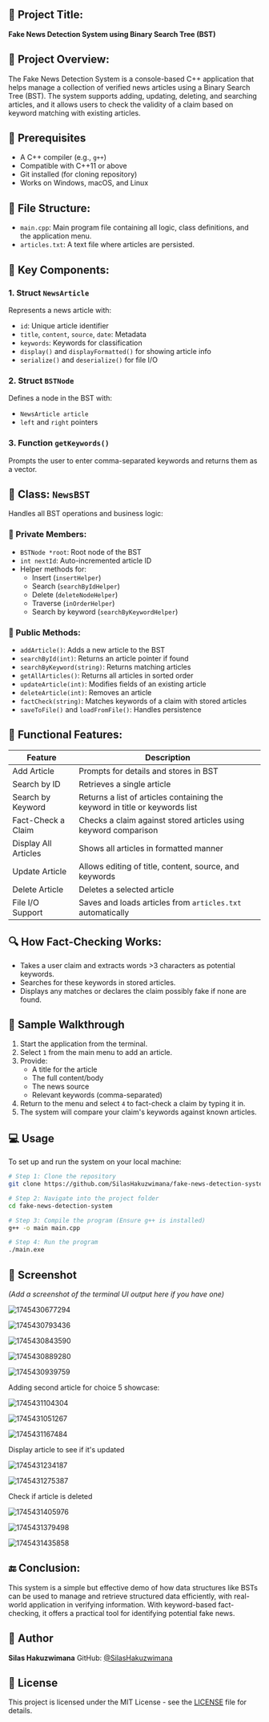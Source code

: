 
## 📘 Project Title:

**Fake News Detection System using Binary Search Tree (BST)**

## 📝 Project Overview:

The Fake News Detection System is a console-based C++ application that helps manage a collection of verified news articles using a Binary Search Tree (BST). The system supports adding, updating, deleting, and searching articles, and it allows users to check the validity of a claim based on keyword matching with existing articles.

## 🔧 Prerequisites

- A C++ compiler (e.g., `g++`)
- Compatible with C++11 or above
- Git installed (for cloning repository)
- Works on Windows, macOS, and Linux

## 📂 File Structure:

* `main.cpp`: Main program file containing all logic, class definitions, and the application menu.
* `articles.txt`: A text file where articles are persisted.

## 🧱 Key Components:

### 1. **Struct `NewsArticle`**

Represents a news article with:

* `id`: Unique article identifier
* `title`, `content`, `source`, `date`: Metadata
* `keywords`: Keywords for classification
* `display()` and `displayFormatted()` for showing article info
* `serialize()` and `deserialize()` for file I/O

### 2. **Struct `BSTNode`**

Defines a node in the BST with:

* `NewsArticle article`
* `left` and `right` pointers

### 3. **Function `getKeywords()`**

Prompts the user to enter comma-separated keywords and returns them as a vector.

## 🧠 Class: `NewsBST`

Handles all BST operations and business logic:

### 🔹 Private Members:

* `BSTNode *root`: Root node of the BST
* `int nextId`: Auto-incremented article ID
* Helper methods for:
  * Insert (`insertHelper`)
  * Search (`searchByIdHelper`)
  * Delete (`deleteNodeHelper`)
  * Traverse (`inOrderHelper`)
  * Search by keyword (`searchByKeywordHelper`)

### 🔹 Public Methods:

* `addArticle()`: Adds a new article to the BST
* `searchById(int)`: Returns an article pointer if found
* `searchByKeyword(string)`: Returns matching articles
* `getAllArticles()`: Returns all articles in sorted order
* `updateArticle(int)`: Modifies fields of an existing article
* `deleteArticle(int)`: Removes an article
* `factCheck(string)`: Matches keywords of a claim with stored articles
* `saveToFile()` and `loadFromFile()`: Handles persistence

## 🎯 Functional Features:

| Feature              | Description                                                                 |
| -------------------- | --------------------------------------------------------------------------- |
| Add Article          | Prompts for details and stores in BST                                       |
| Search by ID         | Retrieves a single article                                                  |
| Search by Keyword    | Returns a list of articles containing the keyword in title or keywords list |
| Fact-Check a Claim   | Checks a claim against stored articles using keyword comparison             |
| Display All Articles | Shows all articles in formatted manner                                      |
| Update Article       | Allows editing of title, content, source, and keywords                      |
| Delete Article       | Deletes a selected article                                                  |
| File I/O Support     | Saves and loads articles from `articles.txt` automatically                |

## 🔍 How Fact-Checking Works:

* Takes a user claim and extracts words >3 characters as potential keywords.
* Searches for these keywords in stored articles.
* Displays any matches or declares the claim possibly fake if none are found.

## 🧪 Sample Walkthrough

1. Start the application from the terminal.
2. Select `1` from the main menu to add an article.
3. Provide:
   - A title for the article
   - The full content/body
   - The news source
   - Relevant keywords (comma-separated)
4. Return to the menu and select `4` to fact-check a claim by typing it in.
5. The system will compare your claim's keywords against known articles.

## 💻 Usage

To set up and run the system on your local machine:

```bash
# Step 1: Clone the repository
git clone https://github.com/SilasHakuzwimana/fake-news-detection-system.git

# Step 2: Navigate into the project folder
cd fake-news-detection-system

# Step 3: Compile the program (Ensure g++ is installed)
g++ -o main main.cpp

# Step 4: Run the program
./main.exe
```

## 📸 Screenshot

*(Add a screenshot of the terminal UI output here if you have one)*

![1745430677294](image/README/1745430677294.png)

![1745430793436](image/README/1745430793436.png)

![1745430843590](image/README/1745430843590.png)

![1745430889280](image/README/1745430889280.png)

![1745430939759](image/README/1745430939759.png)

Adding second article for choice 5 showcase:

![1745431104304](image/README/1745431104304.png)

![1745431051267](image/README/1745431051267.png)

![1745431167484](image/README/1745431167484.png)

Display article to see if it's updated

![1745431234187](image/README/1745431234187.png)

![1745431275387](image/README/1745431275387.png)

Check if article is deleted

![1745431405976](image/README/1745431405976.png)

![1745431379498](image/README/1745431379498.png)

![1745431435858](image/README/1745431435858.png)

## 🔚 Conclusion:

This system is a simple but effective demo of how data structures like BSTs can be used to manage and retrieve structured data efficiently, with real-world application in verifying information. With keyword-based fact-checking, it offers a practical tool for identifying potential fake news.

## 👤 Author

**Silas Hakuzwimana**
GitHub: [@SilasHakuzwimana](https://github.com/SilasHakuzwimana)

## 📄 License

This project is licensed under the MIT License - see the [LICENSE](LICENSE) file for details.
